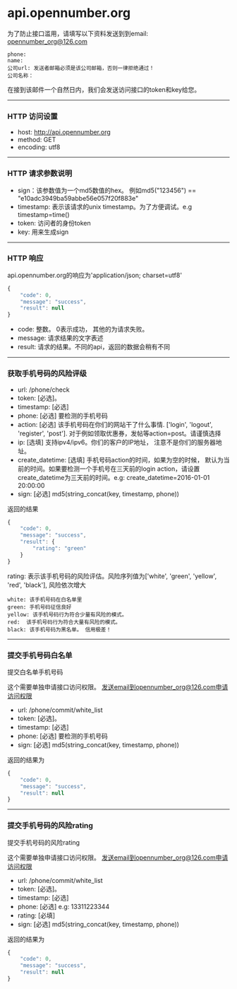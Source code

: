 # api.opennumber.org

为了防止接口滥用，请填写以下资料发送到到email: opennumber_org@126.com
```
phone:
name:
公司url: 发送者邮箱必须是该公司邮箱，否则一律拒绝通过！
公司名称： 
```


在接到该邮件一个自然日内，我们会发送访问接口的token和key给您。



----
### HTTP 访问设置
- host: http://api.opennumber.org
- method: GET
- encoding: utf8

----
### HTTP 请求参数说明
- sign：该参数值为一个md5数值的hex。 例如md5("123456") == "e10adc3949ba59abbe56e057f20f883e"
- timestamp: 表示该请求的unix timestamp。为了方便调试。e.g timestamp=time()
- token: 访问者的身份token
- key:  用来生成sign


-----
### HTTP 响应
api.opennumber.org的响应为'application/json; charset=utf8'

```javascript
{
    "code": 0,
    "message": "success",
    "result": null
}
```
- code: 整数。 0表示成功， 其他的为请求失败。
- message: 请求结果的文字表述
- result: 请求的结果。不同的api，返回的数据会稍有不同


-------
### 获取手机号码的风险评级
- url: /phone/check
- token: [必选]。
- timestamp: [必选]
- phone: [必选] 要检测的手机号码
- action: [必选] 该手机号码在你们的网站干了什么事情. ['login', 'logout', 'register', 'post']. 对于例如领取优惠券，发帖等action=post。请谨慎选择
- ip: [选填] 支持ipv4/ipv6。你们的客户的IP地址， 注意不是你们的服务器地址。
- create_datetime: [选填] 手机号码action的时间，如果为空的时候， 默认为当前的时间。如果要检测一个手机号在三天前的login action，请设置create_datetime为三天前的时间。e.g: create_datetime=2016-01-01 20:00:00
- sign: [必选] md5(string_concat(key, timestamp, phone))


返回的结果
```javascript
{
    "code": 0,
    "message": "success",
    "result": {
        "rating": "green"
    }
}
```


rating: 表示该手机号码的风险评估。风险序列值为['white', 'green', 'yellow', 'red', 'black'], 风险依次增大

```
white: 该手机号码在白名单里
green: 手机号码征信良好
yellow: 该手机号码行为符合少量有风险的模式。
red:  该手机号码行为符合大量有风险的模式。
black: 该手机号码为黑名单。 信用极差！
```


------
### 提交手机号码白名单
提交白名单手机号码

这个需要单独申请接口访问权限。 发送email到opennumber_org@126.com申请访问权限

- url: /phone/commit/white_list
- token: [必选]。
- timestamp: [必选]
- phone: [必选] 要检测的手机号码
- sign: [必选] md5(string_concat(key, timestamp, phone))

返回的结果为
```javascript
{
    "code": 0,
    "message": "success",
    "result": null
}
```

----
### 提交手机号码的风险rating
提交手机号码的风险rating

这个需要单独申请接口访问权限。 发送email到opennumber_org@126.com申请访问权限

- url: /phone/commit/white_list
- token: [必选]。
- timestamp: [必选]
- phone: [必选] e.g: 13311223344
- rating: [必填]
- sign: [必选] md5(string_concat(key, timestamp, phone))

返回的结果为
```javascript
{
    "code": 0,
    "message": "success",
    "result": null
}
```

